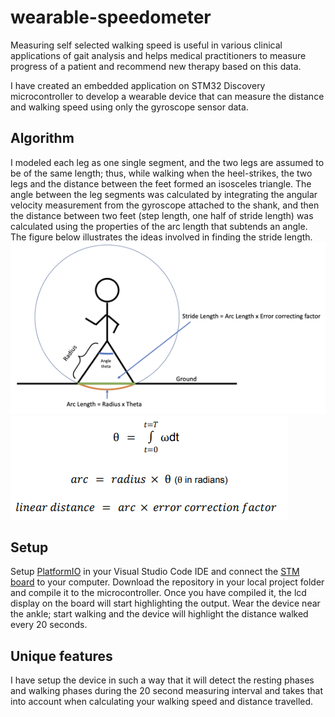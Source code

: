 # wearable-speedometer
Measuring self selected walking speed is useful in various clinical applications of gait analysis and helps medical practitioners to measure progress of a patient and recommend new therapy based on this data.

I have created an embedded application on STM32 Discovery microcontroller to develop a wearable device that can measure the distance and walking speed using only the gyroscope sensor data.

## Algorithm
I modeled each leg as one single segment, and the two legs are assumed to
be of the same length; thus, while walking when the heel-strikes, the two legs and the distance between the feet formed an isosceles triangle.
The angle between the leg segments was calculated by integrating the angular velocity measurement from the gyroscope attached to the shank, and then the distance between two feet (step length, one half of stride length) was calculated using the properties of the arc length that subtends an angle.
The figure below illustrates the ideas involved in finding the stride length.
![Algorithm](https://github.com/dhyani15/wearable-speedometer/blob/main/assets/illustration.png)
![Equations](https://github.com/dhyani15/wearable-speedometer/blob/main/assets/equations.png)
## Setup
Setup [PlatformIO](https://platformio.org/) in your Visual Studio Code IDE and connect the [STM board](https://www.st.com/en/evaluation-tools/32f429idiscovery.html) to your computer. Download the repository in your local project folder and compile it to the microcontroller. Once you have compiled it, the lcd display on the board will start highlighting the output. Wear the device near the ankle; start walking and the device will highlight the distance walked every 20 seconds.

## Unique features
I have setup the device in such a way that it will detect the resting phases and walking phases during the 20 second measuring interval and takes that into account when calculating your walking speed and distance travelled.
